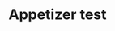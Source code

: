 ---
title: "Appetizer test"
price: "$16.00"
category: "Appetizers"
img: ""
desc: "Tender seared steak full of flavor with grilled peppers and onions"
---